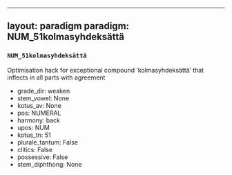 
---
layout: paradigm
paradigm: NUM_51kolmasyhdeksättä
---
### ` NUM_51kolmasyhdeksättä `

Optimisation hack for exceptional compound ’kolmasyhdeksättä’ that inflects in all parts with agreement
* grade_dir: weaken
* stem_vowel: None
* kotus_av: None
* pos: NUMERAL
* harmony: back
* upos: NUM
* kotus_tn: 51
* plurale_tantum: False
* clitics: False
* possessive: False
* stem_diphthong: None
